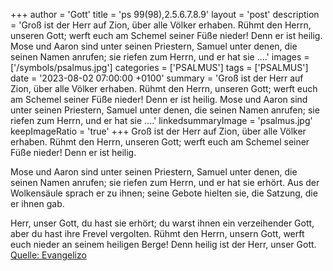 +++
author = 'Gott'
title = 'ps 99(98),2.5.6.7.8.9'
layout = 'post'
description = 'Groß ist der Herr auf Zion, über alle Völker erhaben. Rühmt den Herrn, unseren Gott; werft euch am Schemel seiner Füße nieder! Denn er ist heilig.  Mose und Aaron sind unter seinen Priestern, Samuel unter denen, die seinen Namen anrufen; sie riefen zum Herrn, und er hat sie ....'
images = ['/symbols/psalmus.jpg']
categories = ['PSALMUS']
tags = ['PSALMUS']
date = '2023-08-02 07:00:00 +0100'
summary = 'Groß ist der Herr auf Zion, über alle Völker erhaben. Rühmt den Herrn, unseren Gott; werft euch am Schemel seiner Füße nieder! Denn er ist heilig.  Mose und Aaron sind unter seinen Priestern, Samuel unter denen, die seinen Namen anrufen; sie riefen zum Herrn, und er hat sie ....'
linkedsummaryImage = 'psalmus.jpg'
keepImageRatio = 'true'
+++
Groß ist der Herr auf Zion,
über alle Völker erhaben.
Rühmt den Herrn, unseren Gott;
werft euch am Schemel seiner Füße nieder!
Denn er ist heilig.

Mose und Aaron sind unter seinen Priestern,
Samuel unter denen, die seinen Namen anrufen;
sie riefen zum Herrn, und er hat sie erhört.<!--more-->
Aus der Wolkensäule sprach er zu ihnen;
seine Gebote hielten sie,
die Satzung, die er ihnen gab.

Herr, unser Gott, du hast sie erhört;
du warst ihnen ein verzeihender Gott,
aber du hast ihre Frevel vergolten.
Rühmt den Herrn, unsern Gott,
werft euch nieder an seinem heiligen Berge!
Denn heilig ist der Herr, unser Gott.<br> [Quelle: Evangelizo](https://evangeliumtagfuertag.org/DE/gospel)